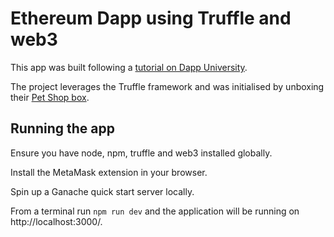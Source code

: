 # Ethereum Dapp using Truffle and web3
This app was built following a [tutorial on Dapp University](https://www.dappuniversity.com/articles/the-ultimate-ethereum-dapp-tutorial).

The project leverages the Truffle framework and was initialised by unboxing their [Pet Shop box](https://trufflesuite.com/boxes/pet-shop/).

## Running the app

Ensure you have node, npm, truffle and web3 installed globally.

Install the MetaMask extension in your browser.

Spin up a Ganache quick start server locally.

From a terminal run `npm run dev` and the application will be running on http://localhost:3000/.